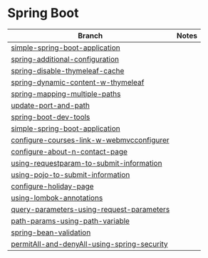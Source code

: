 # Spring Boot
|Branch|Notes|
|-|-|
|[simple-spring-boot-application](https://github.com/sahug/spring-boot/tree/simple-spring-boot-application)||
|[spring-additional-configuration](https://github.com/sahug/spring-boot/tree/spring-additional-configuration)||
|[spring-disable-thymeleaf-cache](https://github.com/sahug/spring-boot/tree/spring-disable-thymeleaf-cache)||
|[spring-dynamic-content-w-thymeleaf](https://github.com/sahug/spring-boot/tree/spring-dynamic-content-w-thymeleaf)||
|[spring-mapping-multiple-paths](https://github.com/sahug/spring-boot/tree/spring-mapping-multiple-paths)||
|[update-port-and-path](https://github.com/sahug/spring-boot/tree/update-port-and-path)||
|[spring-boot-dev-tools](https://github.com/sahug/spring-boot/tree/spring-boot-dev-tools)||
|[simple-spring-boot-application](https://github.com/sahug/spring-boot/tree/simple-spring-boot-application)||
|[configure-courses-link-w-webmvcconfigurer](https://github.com/sahug/spring-boot/tree/configure-courses-link-w-webmvcconfigurer)||
|[configure-about-n-contact-page](https://github.com/sahug/spring-boot/tree/configure-about-n-contact-page)||
|[using-requestparam-to-submit-information](https://github.com/sahug/spring-boot/tree/using-requestparam-to-submit-information)||
|[using-pojo-to-submit-information](https://github.com/sahug/spring-boot/tree/using-pojo-to-submit-information)||
|[configure-holiday-page](https://github.com/sahug/spring-boot/tree/configure-holiday-page)||
|[using-lombok-annotations](https://github.com/sahug/spring-boot/tree/using-lombok-annotations)||
|[query-parameters-using-request-parameters](https://github.com/sahug/spring-boot/tree/query-parameters-using-request-parameters)||
|[path-params-using-path-variable](https://github.com/sahug/spring-boot/tree/path-params-using-path-variable)||
|[spring-bean-validation](https://github.com/sahug/spring-boot/tree/spring-bean-validation)||
|[permitAll-and-denyAll-using-spring-security](https://github.com/sahug/spring-boot/tree/permitAll-and-denyAll-using-spring-security)||
